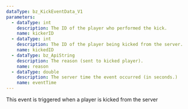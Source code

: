 ```yaml
---
dataType: bz_KickEventData_V1
parameters:
  - dataType: int
    description: The ID of the player who performed the kick.
    name: kickerID
  - dataType: int
    description: The ID of the player being kicked from the server.
    name: kickedID
  - dataType: bz_ApiString
    description: The reason (sent to kicked player).
    name: reason
  - dataType: double
    description: The server time the event occurred (in seconds.)
    name: eventTime
---
```


This event is triggered when a player is kicked from the server

